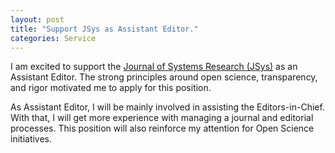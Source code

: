 ```yaml
---
layout: post
title: "Support JSys as Assistant Editor."
categories: Service
---
```


I am excited to support the [Journal of Systems Research (JSys)](http://jsys.org/) as an Assistant Editor. The strong principles around open science, transparency, and rigor motivated me to apply for this position.

As Assistant Editor, I will be mainly involved in assisting the Editors-in-Chief. With that, I will get more experience with managing a journal and editorial processes. This position will also reinforce my attention for Open Science initiatives.

